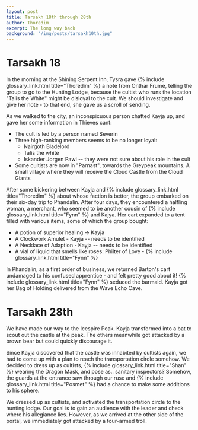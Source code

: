 ```yaml
---
layout: post
title: Tarsakh 18th through 28th
author: Thoredim
excerpt: The long way back
background: "/img/posts/tarsakh10th.jpg"
---
```


# Tarsakh 18

In the morning at the Shining Serpent Inn, Tysra gave {% include glossary_link.html title="Thoredim" %} a note from
Onthar Frume, telling the group to go to the Hunting Lodge, because the
cultist who runs the location "Talis the White" might be disloyal to the
cult. We should investigate and give her note - to that end, she gave us a
scroll of sending.

As we walked to the city, an inconspicuous person chatted Kayja up, and gave
her some information in Thieves cant:

 - The cult is led by a person named Severin
 - Three high-ranking members seems to be no longer loyal:
   - Nairgoth Bladelord
   - Talis the white 
   - Iskander Jorgen Pawl -- they were not sure about his role in the cult
 - Some cultists are now in "Parnast", towards the Greypeak mountains. A small village where they will receive the Cloud Castle from the Cloud Giants

After some bickering between Kayja and {% include glossary_link.html title="Thoredim" %} about whose faction is
better, the group embarked on their six-day trip to Phandalin. After four
days, they encountered a halfling woman, a merchant, who seemed to be another
cousin of {% include glossary_link.html title="Fynn" %} and Kajya. Her cart expanded to a tent filled with various
items, some of which the group bought:

 - A potion of superior healing -> Kayja
 - A Clockwork Amulet - Kayja -- needs to be identified
 - A Necklace of Adaption - Kayja -- needs to be identified
 - A vial of liquid that smells like roses: Philter of Love - {% include glossary_link.html title="Fynn" %} 

In Phandalin, as a first order of business, we returned Barton's cart
undamaged to his confused apprentice - and felt pretty good about it! {% include glossary_link.html title="Fynn" %}
seduced the barmaid. Kayja got her Bag of Holding delivered from the Wave
Echo Cave.

# Tarsakh 28th

We have made our way to the Icespire Peak. Kayja transformed into a bat to
scout out the castle at the peak. The others meanwhile got attacked by a
brown bear but could quickly discourage it.

Since Kayja discovered that the castle was inhabited by cultists again, we
had to come up with a plan to reach the transportation circle somehow. We
decided to dress up as cultists, {% include glossary_link.html title="Shan" %} wearing the Dragon Mask, and pose as..
sanitary inspectors? Somehow, the guards at the entrance saw through our ruse
and {% include glossary_link.html title="Posmet" %} had a chance to make some additions to his sphere.

We dressed up as cultists, and activated the transportation circle to the
hunting lodge. Our goal is to gain an audience with the leader and check
where his allegiance lies. However, as we arrived at the other side of the
portal, we immediately got attacked by a four-armed troll.